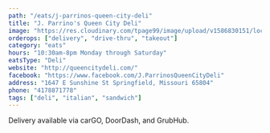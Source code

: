 ```yaml
---
path: "/eats/j-parrinos-queen-city-deli"
title: "J. Parrino's Queen City Deli"
image: "https://res.cloudinary.com/tpage99/image/upload/v1586830151/local417eats/local417eatslogo.png"
orderops: ["delivery", "drive-thru", "takeout"]
category: "eats"
hours: "10:30am-8pm Monday through Saturday"
eatsType: "Deli"
website: "http://queencitydeli.com/"
facebook: "https://www.facebook.com/J.ParrinosQueenCityDeli"
address: "1647 E Sunshine St Springfield, Missouri 65804"
phone: "4178871778"
tags: ["deli", "italian", "sandwich"]
---
```


Delivery available via carGO, DoorDash, and GrubHub.
